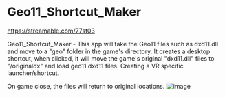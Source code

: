 
# Geo11_Shortcut_Maker
https://streamable.com/77st03
 
Geo11_Shortcut_Maker -
This app will take the Geo11 files such as dxd11.dll and move to a "geo" folder in the game's directory. 
It creates a desktop shortcut, when clicked, it will move the game's original "dxd11.dll" files to "/originaldx" and 
load geo11 dxd11 files. Creating a VR specific launcher/shortcut.

On game close, the files will return to original locations. 
![image](https://user-images.githubusercontent.com/98753696/179327805-133cbd03-95fd-4fbb-9655-31c341c0e7da.png)
